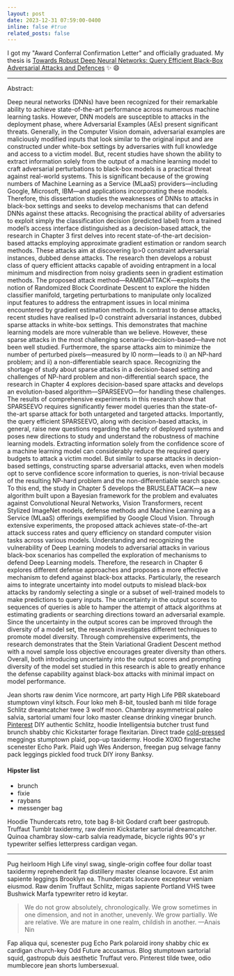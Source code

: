 ```yaml
---
layout: post
date: 2023-12-31 07:59:00-0400
inline: false #true
related_posts: false
---
```


I got my "Award Conferral Confirmation Letter" and officially graduated. My thesis is [Towards Robust Deep Neural Networks: Query Efficient Black-Box Adversarial Attacks and Defences](https://digital.library.adelaide.edu.au/dspace/handle/2440/140135) :sparkles: :smile:

---

Abstract:

Deep neural networks (DNNs) have been recognized for their remarkable ability to achieve state-of-the-art performance across numerous machine learning tasks. However, DNN models are susceptible to attacks in the deployment phase, where Adversarial Examples (AEs) present significant threats. Generally, in the Computer Vision domain, adversarial examples are maliciously modified inputs that look similar to the original input and are constructed under white-box settings by adversaries with full knowledge and access to a victim model. But, recent studies have shown the ability to extract information solely from the output of a machine learning model to craft adversarial perturbations to black-box models is a practical threat against real-world systems. This is significant because of the growing numbers of Machine Learning as a Service (MLaaS) providers—including Google, Microsoft, IBM—and applications incorporating these models. Therefore, this dissertation studies the weaknesses of DNNs to attacks in black-box settings and seeks to develop mechanisms that can defend DNNs against these attacks. Recognising the practical ability of adversaries to exploit simply the classification decision (predicted label) from a trained model’s access interface distinguished as a decision-based attack, the research in Chapter 3 first delves into recent state-of-the-art decision-based attacks employing approximate gradient estimation or random search methods. These attacks aim at discovering lp>0 constraint adversarial instances, dubbed dense attacks. The research then develops a robust class of query efficient attacks capable of avoiding entrapment in a local minimum and misdirection from noisy gradients seen in gradient estimation methods. The proposed attack method—RAMBOATTACK—exploits the notion of Randomized Block Coordinate Descent to explore the hidden classifier manifold, targeting perturbations to manipulate only localized input features to address the entrapment issues in local minima encountered by gradient estimation methods. In contrast to dense attacks, recent studies have realised lp=0 constraint adversarial instances, dubbed sparse attacks in white-box settings. This demonstrates that machine learning models are more vulnerable than we believe. However, these sparse attacks in the most challenging scenario—decision-based—have not been well studied. Furthermore, the sparse attacks aim to minimize the number of perturbed pixels—measured by l0 norm—leads to i) an NP-hard problem; and ii) a non-differentiable search space. Recognizing the shortage of study about sparse attacks in a decision-based setting and challenges of NP-hard problem and non-differential search space, the research in Chapter 4 explores decision-based spare attacks and develops an evolution-based algorithm—SPARSEEVO—for handling these challenges. The results of comprehensive experiments in this research show that SPARSEEVO requires significantly fewer model queries than the state-of-the-art sparse attack for both untargeted and targeted attacks. Importantly, the query efficient SPARSEEVO, along with decision-based attacks, in general, raise new questions regarding the safety of deployed systems and poses new directions to study and understand the robustness of machine learning models. Extracting information solely from the confidence score of a machine learning model can considerably reduce the required query budgets to attack a victim model. But similar to sparse attacks in decision-based settings, constructing sparse adversarial attacks, even when models opt to serve confidence score information to queries, is non-trivial because of the resulting NP-hard problem and the non-differentiable search space. To this end, the study in Chapter 5 develops the BRUSLEATTACK—a new algorithm built upon a Bayesian framework for the problem and evaluates against Convolutional Neural Networks, Vision Transformers, recent Stylized ImageNet models, defense methods and Machine Learning as a Service (MLaaS) offerings exemplified by Google Cloud Vision. Through extensive experiments, the proposed attack achieves state-of-the-art attack success rates and query efficiency on standard computer vision tasks across various models. Understanding and recognizing the vulnerability of Deep Learning models to adversarial attacks in various black-box scenarios has compelled the exploration of mechanisms to defend Deep Learning models. Therefore, the research in Chapter 6 explores different defense approaches and proposes a more effective mechanism to defend against black-box attacks. Particularly, the research aims to integrate uncertainty into model outputs to mislead black-box attacks by randomly selecting a single or a subset of well-trained models to make predictions to query inputs. The uncertainty in the output scores to sequences of queries is able to hamper the attempt of attack algorithms at estimating gradients or searching directions toward an adversarial example. Since the uncertainty in the output scores can be improved through the diversity of a model set, the research investigates different techniques to promote model diversity. Through comprehensive experiments, the research demonstrates that the Stein Variational Gradient Descent method with a novel sample loss objective encourages greater diversity than others. Overall, both introducing uncertainty into the output scores and prompting diversity of the model set studied in this research is able to greatly enhance the defense capability against black-box attacks with minimal impact on model performance.

Jean shorts raw denim Vice normcore, art party High Life PBR skateboard stumptown vinyl kitsch. Four loko meh 8-bit, tousled banh mi tilde forage Schlitz dreamcatcher twee 3 wolf moon. Chambray asymmetrical paleo salvia, sartorial umami four loko master cleanse drinking vinegar brunch. <a href="https://www.pinterest.com">Pinterest</a> DIY authentic Schlitz, hoodie Intelligentsia butcher trust fund brunch shabby chic Kickstarter forage flexitarian. Direct trade <a href="https://en.wikipedia.org/wiki/Cold-pressed_juice">cold-pressed</a> meggings stumptown plaid, pop-up taxidermy. Hoodie XOXO fingerstache scenester Echo Park. Plaid ugh Wes Anderson, freegan pug selvage fanny pack leggings pickled food truck DIY irony Banksy.

#### Hipster list

<ul>
    <li>brunch</li>
    <li>fixie</li>
    <li>raybans</li>
    <li>messenger bag</li>
</ul>

Hoodie Thundercats retro, tote bag 8-bit Godard craft beer gastropub. Truffaut Tumblr taxidermy, raw denim Kickstarter sartorial dreamcatcher. Quinoa chambray slow-carb salvia readymade, bicycle rights 90's yr typewriter selfies letterpress cardigan vegan.

---

Pug heirloom High Life vinyl swag, single-origin coffee four dollar toast taxidermy reprehenderit fap distillery master cleanse locavore. Est anim sapiente leggings Brooklyn ea. Thundercats locavore excepteur veniam eiusmod. Raw denim Truffaut Schlitz, migas sapiente Portland VHS twee Bushwick Marfa typewriter retro id keytar.

> We do not grow absolutely, chronologically. We grow sometimes in one dimension, and not in another, unevenly. We grow partially. We are relative. We are mature in one realm, childish in another.
> —Anais Nin

Fap aliqua qui, scenester pug Echo Park polaroid irony shabby chic ex cardigan church-key Odd Future accusamus. Blog stumptown sartorial squid, gastropub duis aesthetic Truffaut vero. Pinterest tilde twee, odio mumblecore jean shorts lumbersexual.